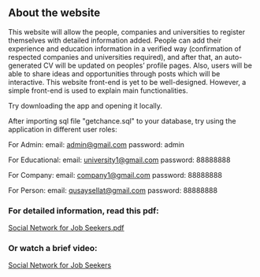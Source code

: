## About the website

This website will allow the people, companies and universities to register themselves with detailed information added. People can add their experience and education information in a verified way (confirmation of respected companies and universities required), and after that, an auto-generated CV will be updated on peoples’ profile pages. Also, users will be able to share ideas and opportunities through posts which will be interactive.
This website front-end is yet to be well-designed. However, a simple front-end is used to explain main functionalities.


Try downloading the app and opening it locally. 

After importing sql file "getchance.sql" to your database, try using the application in different user roles:

For Admin:
	email: admin@gmail.com
	password: admin

For Educational:
	email: university1@gmail.com
	password: 88888888

For Company:
	email: company1@gmail.com
	password: 88888888

For Person:
	email: qusaysellat@gmail.com
	password: 88888888
    
### For detailed information, read this pdf:    

[Social Network for Job Seekers.pdf](https://github.com/qusaysellat/getchance/files/9593006/Social.Network.for.Job.Seekers.pdf)

### Or watch a brief video:

[Social Network for Job Seekers](https://www.dropbox.com/s/8dkbifet2cp7bqp/getchance%20updated.avi?dl=0)
